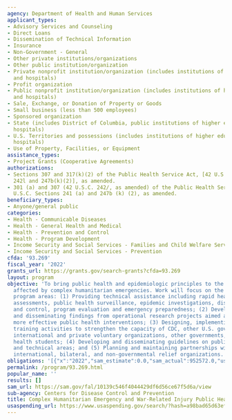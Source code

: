 ```yaml
---
agency: Department of Health and Human Services
applicant_types:
- Advisory Services and Counseling
- Direct Loans
- Dissemination of Technical Information
- Insurance
- Non-Government - General
- Other private institutions/organizations
- Other public institution/organization
- Private nonprofit institution/organization (includes institutions of higher education
  and hospitals)
- Profit organization
- Public nonprofit institution/organization (includes institutions of higher education
  and hospitals)
- Sale, Exchange, or Donation of Property or Goods
- Small business (less than 500 employees)
- Sponsored organization
- State (includes District of Columbia, public institutions of higher education and
  hospitals)
- U.S. Territories and possessions (includes institutions of higher education and
  hospitals)
- Use of Property, Facilities, or Equipment
assistance_types:
- Project Grants (Cooperative Agreements)
authorizations:
- Sections 307 and 317(k)(2) of the Public Health Service Act, [42 U.S.C. Section
  242l and 247b(k)(2)], as amended.
- 301 (a) and 307 (42 U.S.C. 242/, as amended) of the Public Health Service Act, [42
  U.S.C. Sections 241 (a) and 247b (k) (2), as amended.
beneficiary_types:
- Anyone/general public
categories:
- Health - Communicable Diseases
- Health - General Health and Medical
- Health - Prevention and Control
- Health - Program Development
- Income Security and Social Services - Families and Child Welfare Services
- Income Security and Social Services - Prevention
cfda: '93.269'
fiscal_year: '2022'
grants_url: https://grants.gov/search-grants?cfda=93.269
layout: program
objective: 'To bring public health and epidemiologic principles to the aid of populations
  affected by complex humanitarian emergencies. Work will focus on the following main
  program areas: (1) Providing technical assistance including rapid health and nutrition
  assessments, public health surveillance, epidemic investigations, disease prevention
  and control, program evaluation and emergency preparedness; (2) Developing, implementing
  and disseminating findings from operational research projects aimed at developing
  more effective public health interventions; (3) Designing, implementing, and evaluating
  training activities to strengthen the capacity of CDC, other U.S. government agencies,
  international and private voluntary organizations, other governments, and public
  health students; (4) Developing and disseminating guidelines on public health issues
  and technical areas; and (5) Planning and maintaining partnerships with strategic
  international, bilateral, and non-governmental relief organizations.'
obligations: '[{"x":"2022","sam_estimate":0.0,"sam_actual":952572.0,"usa_spending_actual":1096848.33},{"x":"2023","sam_estimate":600000.0,"sam_actual":0.0,"usa_spending_actual":562784.4},{"x":"2024","sam_estimate":600000.0,"sam_actual":0.0,"usa_spending_actual":931718.72}]'
permalink: /program/93.269.html
popular_name: ''
results: []
sam_url: https://sam.gov/fal/10139c546f4044429df6d56ce67f5d6a/view
sub-agency: Centers for Disease Control and Prevention
title: Complex Humanitarian Emergency and War-Related Injury Public Health Activities
usaspending_url: https://www.usaspending.gov/search/?hash=a98bad65d63ef8d29da3b9759ac15ba7
---
```

